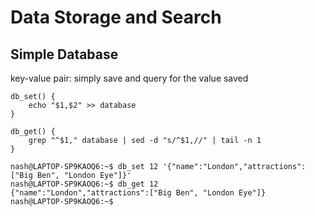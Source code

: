 # Data Storage and Search

## Simple Database
key-value pair: simply save and query for the value saved

```
db_set() {
    echo "$1,$2" >> database
}

db_get() {
    grep "^$1," database | sed -d "s/^$1,//" | tail -n 1
}

nash@LAPTOP-SP9KAOQ6:~$ db_set 12 '{"name":"London","attractions":["Big Ben", "London Eye"]}'
nash@LAPTOP-SP9KAOQ6:~$ db_get 12
{"name":"London","attractions":["Big Ben", "London Eye"]}
nash@LAPTOP-SP9KAOQ6:~$


```